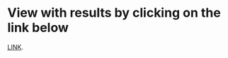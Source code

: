 # View with results by clicking on the link below

[LINK](https://github.com/facebook/create-react-app).